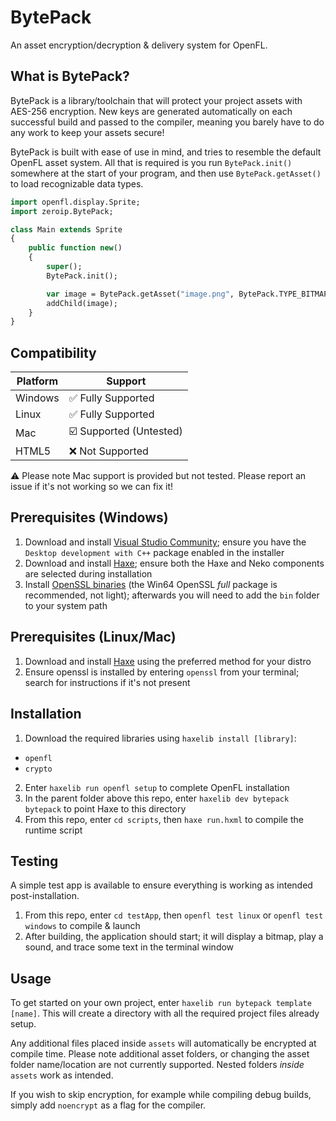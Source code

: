 # BytePack
 An asset encryption/decryption & delivery system for OpenFL.

## What is BytePack?
BytePack is a library/toolchain that will protect your project assets with AES-256 encryption. New keys are generated automatically on each successful build and passed to the compiler, meaning you barely have to do any work to keep your assets secure!

BytePack is built with ease of use in mind, and tries to resemble the default OpenFL asset system. All that is required is you run `BytePack.init()` somewhere at the start of your program, and then use `BytePack.getAsset()` to load recognizable data types.

```haxe
import openfl.display.Sprite;
import zeroip.BytePack;

class Main extends Sprite
{
	public function new()
	{
		super();
		BytePack.init();

		var image = BytePack.getAsset("image.png", BytePack.TYPE_BITMAP);
		addChild(image);
	}
}
```
## Compatibility
| Platform | Support                                      |
| -------- | -------------------------------------------- |
| Windows  | :white_check_mark: Fully Supported |
| Linux    | :white_check_mark: Fully Supported |
| Mac      | :ballot_box_with_check: Supported (Untested) |
| HTML5    | :x: Not Supported |

:warning: Please note Mac support is provided but not tested. Please report an issue if it's not working so we can fix it!

## Prerequisites (Windows)
1. Download and install [Visual Studio Community](https://visualstudio.microsoft.com/vs/community/); ensure you have the `Desktop development with C++` package enabled in the installer
2. Download and install [Haxe](https://haxe.org/download/); ensure both the Haxe and Neko components are selected during installation
3. Install [OpenSSL binaries](https://slproweb.com/products/Win32OpenSSL.html) (the Win64 OpenSSL *full* package is recommended, not light); afterwards you will need to add the `bin` folder to your system path

## Prerequisites (Linux/Mac)
1. Download and install [Haxe](https://haxe.org/download/) using the preferred method for your distro
2. Ensure openssl is installed by entering `openssl` from your terminal; search for instructions if it's not present

## Installation
1. Download the required libraries using `haxelib install [library]`:

* `openfl`
* `crypto`

2. Enter `haxelib run openfl setup` to complete OpenFL installation
3. In the parent folder above this repo, enter `haxelib dev bytepack bytepack` to point Haxe to this directory
4. From this repo, enter `cd scripts`, then `haxe run.hxml` to compile the runtime script

## Testing
A simple test app is available to ensure everything is working as intended post-installation.

1. From this repo, enter `cd testApp`, then `openfl test linux` or `openfl test windows` to compile & launch
2. After building, the application should start; it will display a bitmap, play a sound, and trace some text in the terminal window

## Usage
To get started on your own project, enter `haxelib run bytepack template [name]`. This will create a directory with all the required project files already setup.

Any additional files placed inside `assets` will automatically be encrypted at compile time. Please note additional asset folders, or changing the asset folder name/location are not currently supported. Nested folders *inside* `assets` work as intended.

If you wish to skip encryption, for example while compiling debug builds, simply add `noencrypt` as a flag for the compiler.
